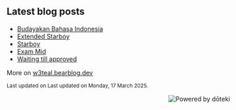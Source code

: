 ## Latest blog posts

<!-- blog start -->
- [Budayakan Bahasa Indonesia](https://w3teal.bearblog.dev/budayakan-bahasa-indonesia/)
- [Extended Starboy](https://w3teal.bearblog.dev/extended-starboy/)
- [Starboy](https://w3teal.bearblog.dev/starboy/)
- [Exam Mid](https://w3teal.bearblog.dev/exam-mid/)
- [Waiting till approved](https://w3teal.bearblog.dev/waiting-till-approved/)

More on [w3teal.bearblog.dev](https://w3teal.bearblog.dev/posts/)
<!-- blog end -->

<sub>Last updated on <!-- last_updated start -->
Last updated on Monday, 17 March 2025.
<!-- last_updated end --></sub>

<a href="https://doteki.org"><img src="https://img.shields.io/badge/powered_by-d%C5%8Dteki-0?style=flat-square&labelColor=202b2d&color=5E936C" align="right" alt="Powered by dōteki"></a>
